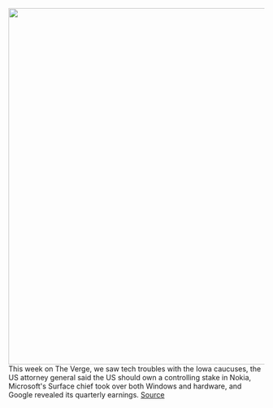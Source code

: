 <img src='https://cdn.vox-cdn.com/thumbor/5YOFx4NjSHp99vNTJWX5IH8IUMA=/0x0:2040x1360/1200x800/filters:focal(857x517:1183x843)/cdn.vox-cdn.com/uploads/chorus_image/image/66272302/akrales_191024_3748_0006.0.jpg' width='700px' /><br/>
This week on The Verge, we saw tech troubles with the Iowa caucuses, the US attorney general said the US should own a controlling stake in Nokia, Microsoft's Surface chief took over both Windows and hardware, and Google revealed its quarterly earnings.
<a href='https://www.theverge.com/2020/2/7/21127915/iowa-caucus-app-issues-google-earnings-microsoft-reorg-vergecast-podcast'> Source <a/>